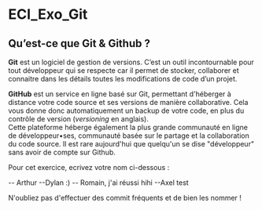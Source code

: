# ECI_Exo_Git
## Qu’est-ce que Git & Github ?
**Git** est un logiciel de gestion de versions. C’est un outil incontournable pour tout développeur qui se respecte car il permet de stocker, collaborer et connaitre dans les détails toutes les modifications de code d’un projet.

**GitHub** est un service en ligne basé sur Git, permettant d'héberger à distance votre code source et ses versions de manière collaborative. Cela vous donne donc automatiquement un backup de votre code, en plus du contrôle de version (*versioning* en anglais).  
Cette plateforme héberge également la plus grande communauté en ligne de développeur•ses, communauté basée sur le partage et la collaboration du code source.  Il est rare aujourd'hui que quelqu'un se dise "développeur" sans avoir de compte sur Github.

Pour cet exercice, ecrivez votre nom ci-dessous :

-- Arthur
--Dylan :)
-- Romain, j'ai réussi hihi
--Axel test



N'oubliez pas d'effectuer des commit fréquents et de bien les nommer !
